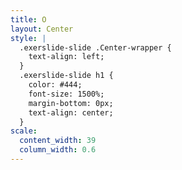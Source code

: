 ```yaml
---
title: O
layout: Center
style: |
  .exerslide-slide .Center-wrapper {
    text-align: left;
  }
  .exerslide-slide h1 {
    color: #444;
    font-size: 1500%;
    margin-bottom: 0px;
    text-align: center;
  }
scale:
  content_width: 39
  column_width: 0.6
---
```

